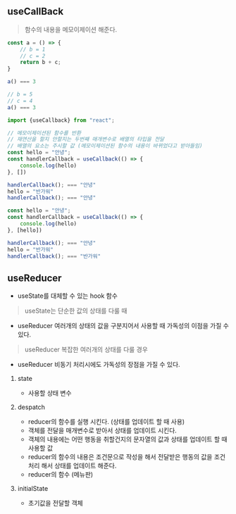 ## useCallBack
> 함수의 내용을 메모이제이션 해준다.

```js
const a = () => {
    // b = 1
    // c = 2
    return b + c;
}

a() === 3

// b = 5
// c = 4
a() === 3

import {useCallback} from "react";

// 메모이제이션된 함수를 반환
// 재연산을 할지 안할지는 두번째 매개변수로 배열의 타입을 전달
// 배열의 요소는 주시할 값 (메모이제이션된 함수의 내용이 바뀌었다고 받아들임)
const hello = "안녕";
const handlerCallback = useCallback(() => {
    console.log(hello)
}, [])

handlerCallback(); === "안녕"
hello = "반가워"
handlerCallback(); === "안녕"

const hello = "안녕";
const handlerCallback = useCallback(() => {
    console.log(hello)
}, [hello])

handlerCallback(); === "안녕"
hello = "반가워"
handlerCallback(); === "반가워"

```

## useReducer
- useState를 대체할 수 있는 hook 함수
> useState는 단순한 값의 상태를 다룰 때
- useReducer 여러개의 상태의 값을 구분지어서 사용할 때 가독성의 이점을 가질 수 있다.
> useReducer 복잡한 여러개의 상태를 다룰 경우
- useReducer 비동기 처리시에도 가독성의 장점을 가질 수 있다.

1. state
    - 사용할 상태 변수

2. despatch
    - reducer의 함수를 실행 시킨다. (상태를 업데이트 할 때 사용)
    - 객체를 전달을 매개변수로 받아서 상태를 업데이트 시킨다.
    - 객체의 내용에는 어떤 행동을 취할건지의 문자열의 값과 상태를 업데이트 할 때 사용할 값
    - reducer의 함수의 내용은 조건문으로 작성을 해서 전달받은 행동의 값을 조건처리 해서 상태를 업데이트 해준다.
    - reducer의 함수 (메뉴판)

3. initialState
    - 초기값을 전달할 객체
